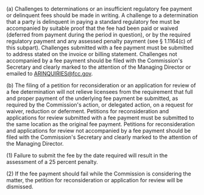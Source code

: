 (a) Challenges to determinations or an insufficient regulatory fee payment or delinquent fees should be made in writing. A challenge to a determination that a party is delinquent in paying a standard regulatory fee must be accompanied by suitable proof that the fee had been paid or waived (deferred from payment during the period in question), or by the required regulatory payment and any assessed penalty payment (see § 1.1164(c) of this subpart). Challenges submitted with a fee payment must be submitted to address stated on the invoice or billing statement. Challenges not accompanied by a fee payment should be filed with the Commission's Secretary and clearly marked to the attention of the Managing Director or emailed to ARINQUIRIES@fcc.gov.
              

(b) The filing of a petition for reconsideration or an application for review of a fee determination will not relieve licensees from the requirement that full and proper payment of the underlying fee payment be submitted, as required by the Commission's action, or delegated action, on a request for waiver, reduction or deferment. Petitions for reconsideration and applications for review submitted with a fee payment must be submitted to the same location as the original fee payment. Petitions for reconsideration and applications for review not accompanied by a fee payment should be filed with the Commission's Secretary and clearly marked to the attention of the Managing Director.

(1) Failure to submit the fee by the date required will result in the assessment of a 25 percent penalty.

(2) If the fee payment should fail while the Commission is considering the matter, the petition for reconsideration or application for review will be dismissed.

